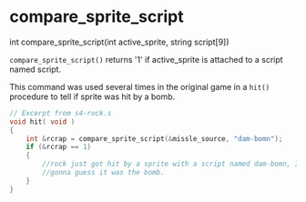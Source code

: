 # compare_sprite_script

<Prototype>int compare_sprite_script(int active_sprite, string script[9])</Prototype>

`compare_sprite_script()` returns '1' if active_sprite is attached to a script named script.

This command was used several times in the original game in a `hit()` procedure to tell if sprite was hit by a bomb.

```c
// Excerpt from s4-rock.s
void hit( void )
{
    int &rcrap = compare_sprite_script(&missle_source, "dam-bomn");
    if (&rcrap == 1)
    {
        //rock just got hit by a sprite with a script named dam-bomn, I'm
        //gonna guess it was the bomb.
    }
}
```
